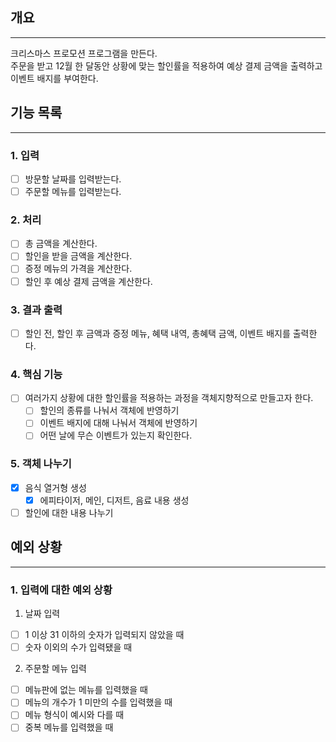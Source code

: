 개요
----------------
----------------
크리스마스 프로모션 프로그램을 만든다.<br>
주문을 받고 12월 한 달동안 상황에 맞는 할인률을 적용하여 예상 결제 금액을 출력하고 이벤트 배지를 부여한다.<br>

기능 목록
----------------
----------------
### 1. 입력
- [ ] 방문할 날짜를 입력받는다.
- [ ] 주문할 메뉴를 입력받는다.
### 2. 처리
- [ ] 총 금액을 계산한다.
- [ ] 할인을 받을 금액을 계산한다.
- [ ] 증정 메뉴의 가격을 계산한다.
- [ ] 할인 후 예상 결제 금액을 계산한다.
### 3. 결과 출력
- [ ] 할인 전, 할인 후 금액과 증정 메뉴, 혜택 내역, 총혜택 금액, 이벤트 배지를 출력한다.
### 4. 핵심 기능
- [ ] 여러가지 상황에 대한 할인률을 적용하는 과정을 객체지향적으로 만들고자 한다.
  - [ ] 할인의 종류를 나눠서 객체에 반영하기
  - [ ] 이벤트 배지에 대해 나눠서 객체에 반영하기
  - [ ] 어떤 날에 무슨 이벤트가 있는지 확인한다.
### 5. 객체 나누기
- [x] 음식 열거형 생성
  - [x] 에피타이저, 메인, 디저트, 음료 내용 생성 
- [ ] 할인에 대한 내용 나누기

예외 상황
----------------
----------------
### 1. 입력에 대한 예외 상황
1. 날짜 입력
- [ ] 1 이상 31 이하의 숫자가 입력되지 않았을 때
- [ ] 숫자 이외의 수가 입력됐을 때
2. 주문할 메뉴 입력
- [ ] 메뉴판에 없는 메뉴를 입력했을 때
- [ ] 메뉴의 개수가 1 미만의 수를 입력했을 때
- [ ] 메뉴 형식이 예시와 다를 때
- [ ] 중복 메뉴를 입력했을 때
